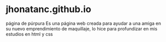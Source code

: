 # jhonatanc.github.io
página de púrpura
Es una página web creada para ayudar a una amiga en su nuevo emprendimiento de maquillaje, lo hice para profundizar en mis estudios en html y css 
